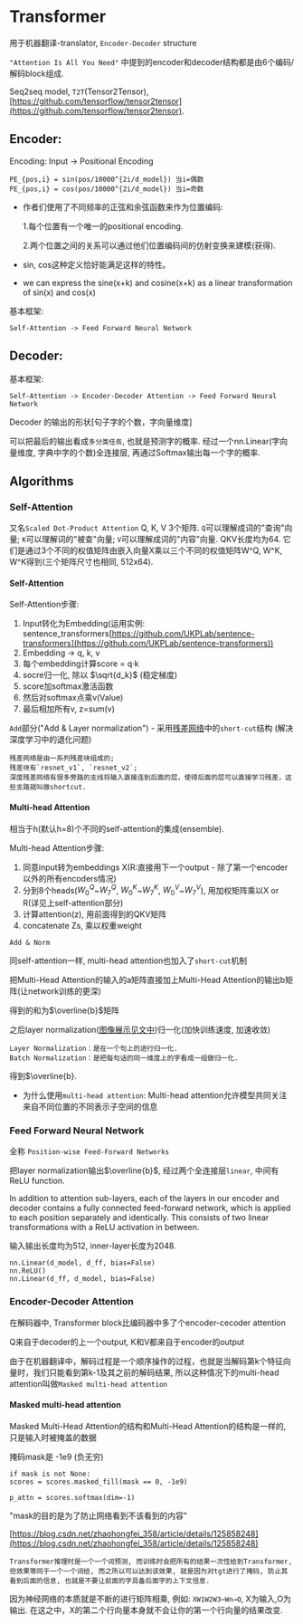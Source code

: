 # Transformer
用于机器翻译-translator, `Encoder-Decoder` structure

`"Attention Is All You Need"` 中提到的encoder和decoder结构都是由6个编码/解码block组成.

Seq2seq model, `T2T`(Tensor2Tensor), [https://github.com/tensorflow/tensor2tensor](https://github.com/tensorflow/tensor2tensor).

    

## Encoder:
Encoding: Input -> Positional Encoding

    PE_{pos,i} = sin(pos/10000^{2i/d_model}) 当i=偶数
    PE_{pos,i} = cos(pos/10000^{2i/d_model}) 当i=奇数

 - 作者们使用了不同频率的正弦和余弦函数来作为位置编码:

    1.每个位置有一个唯一的positional encoding. 

    2.两个位置之间的关系可以通过他们位置编码间的仿射变换来建模(获得).
 - sin, cos这种定义恰好能满足这样的特性。
 - we can express the sine(x+k) and cosine(x+k) as a linear transformation of sin(x) and cos(x)

基本框架:

    Self-Attention -> Feed Forward Neural Network


## Decoder:
基本框架:

    Self-Attention -> Encoder-Decoder Attention -> Feed Forward Neural Network

Decoder 的输出的形状[句子字的个数，字向量维度]

可以把最后的输出看成`多分类任务`, 也就是预测字的概率. 经过一个nn.Linear(字向量维度, 字典中字的个数)全连接层, 再通过Softmax输出每一个字的概率.

## Algorithms
### Self-Attention
又名`Scaled Dot-Product Attention`
Q, K, V 3个矩阵.
`Q`可以理解成词的"查询"向量; `K`可以理解词的"被查"向量; `V`可以理解成词的"内容"向量.
QKV长度均为64.
它们是通过3个不同的权值矩阵由嵌入向量X乘以三个不同的权值矩阵W^Q, W^K, W^K得到(三个矩阵尺寸也相同, 512x64).

#### Self-Attention

Self-Attention步骤:

1. Input转化为Embedding(运用实例: sentence_transformers[https://github.com/UKPLab/sentence-transformers](https://github.com/UKPLab/sentence-transformers))
2. Embedding -> q, k, v
3. 每个embedding计算score = q·k
4. socre归一化, 除以 $\sqrt{d_k}$ (稳定梯度)
5. score加softmax激活函数
6. 然后对softmax点乘v(Value)
7. 最后相加所有v, z=sum(v)

`Add`部分("Add & Layer normalization") - 采用[残差网络](https://zhuanlan.zhihu.com/p/42706477)中的`short-cut`结构 (解决深度学习中的退化问题)

    残差网络是由一系列残差块组成的;
    残差块有`resnet_v1`, `resnet_v2`;
    深度残差网络有很多旁路的支线将输入直接连到后面的层，使得后面的层可以直接学习残差，这些支路就叫做shortcut.


#### Multi-head Attention
相当于h(默认h=8)个不同的self-attention的集成(ensemble).

Multi-head Attention步骤:

1. 同意input转为embeddings X(R:直接用下一个output - 除了第一个encoder以外的所有encoders情况)
2. 分到8个heads($W_0^Q$~$W_7^Q$, $W_0^K$~$W_7^K$, $W_0^V$~$W_7^V$), 用加权矩阵乘以X or R(详见上self-attention部分)
3. 计算attention(z), 用前面得到的QKV矩阵
4. concatenate Zs, 乘以权重weight

`Add & Norm`

同self-attention一样, multi-head attention也加入了`short-cut`机制

把Multi-Head Attention的输入的a矩阵直接加上Multi-Head Attention的输出b矩阵(让network训练的更深)

得到的和为$\overline{b}$矩阵

之后layer normalization([图像展示见文中](https://zhuanlan.zhihu.com/p/403433120))归一化(加快训练速度, 加速收敛)

    Layer Normalization：是在一个句上的进行归一化.
    Batch Normalization：是把每句话的同一维度上的字看成一组做归一化.

得到$\overline{b}.

- 为什么使用`multi-head attention`: Multi-head attention允许模型共同关注来自不同位置的不同表示子空间的信息

### Feed Forward Neural Network
全称 `Position-wise Feed-Forward Networks`

把layer normalization输出$\overline{b}$, 经过两个全连接层`linear`, 中间有ReLU function.

In addition to attention sub-layers, each of the layers in our encoder and decoder contains a fully connected feed-forward network, which is applied to each position separately and identically. This consists of two linear transformations with a ReLU activation in between.

输入输出长度均为512, inner-layer长度为2048.

    nn.Linear(d_model, d_ff, bias=False)
    nn.ReLU()
    nn.Linear(d_ff, d_model, bias=False)


### Encoder-Decoder Attention
在解码器中, Transformer block比编码器中多了个encoder-cecoder attention

Q来自于decoder的上一个output, K和V都来自于encoder的output

由于在机器翻译中，解码过程是一个顺序操作的过程，也就是当解码第k个特征向量时，我们只能看到第k-1及其之前的解码结果, 所以这种情况下的multi-head attention叫做`Masked multi-head attention`

#### Masked multi-head attention
Masked Multi-Head Attention的结构和Multi-Head Attention的结构是一样的, 只是输入时被掩盖的数据

掩码mask是 -1e9 (负无穷)

    if mask is not None:
    scores = scores.masked_fill(mask == 0, -1e9)

    p_attn = scores.softmax(dim=-1)

"mask的目的是为了防止网络看到不该看到的内容"

[https://blog.csdn.net/zhaohongfei_358/article/details/125858248](https://blog.csdn.net/zhaohongfei_358/article/details/125858248)

    Transformer推理时是一个一个词预测, 而训练时会把所有的结果一次性给到Transformer, 但效果等同于一个一个词给, 而之所以可以达到该效果, 就是因为对tgt进行了掩码, 防止其看到后面的信息, 也就是不要让前面的字具备后面字的上下文信息.

因为神经网络的本质就是不断的进行矩阵相乘, 例如: `XW1W2W3⋯Wn→O`, X为输入,O为输出. 在这之中，X的第二个行向量本身就不会让你的第一个行向量的结果改变.
